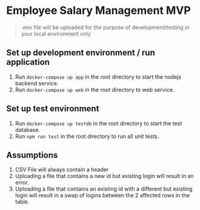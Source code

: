 # Employee Salary Management MVP

> .env file will be uploaded for the purpose of development/testing in your local environment only

## Set up development environment / run application
1. Run `docker-compose up app` in the root directory to start the nodejs backend service. 
2. Run `docker-compose up web` in the root directory to web service.

## Set up test environment
1. Run `docker-compose up testdb` in the root directory to start the test database.
2. Run `npm run test` in the root directory to run all unit tests. 


## Assumptions
1. CSV File will always contain a header
2. Uploading a file that contains a new id but existing login will result in an error.
3. Uploading a file that contains an existing id with a different but existing login will result in a swap of logins between the 2 affected rows in the table.
   

